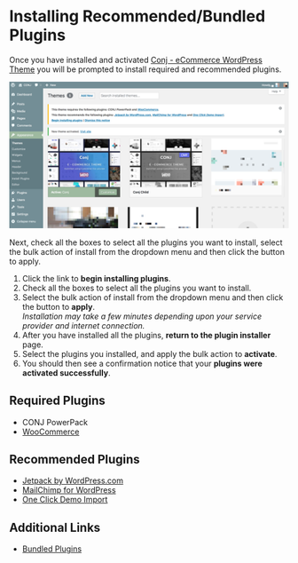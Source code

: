 # Installing Recommended/Bundled Plugins

Once you have installed and activated [Conj - eCommerce WordPress Theme](https://themeforest.net/item/conj-ecommerce-wordpress-theme/21935639?ref=mypreview) you will be prompted to install required and recommended plugins.

![Installing Recommended/Bundled Plugins for Conj - eCommerce WordPress Theme](img/installing-recommended-plugins.png)

Next, check all the boxes to select all the plugins you want to install, select the bulk action of install from the dropdown menu and then click the button to apply.

1. Click the link to **begin installing plugins**.
2. Check all the boxes to select all the plugins you want to install.
3. Select the bulk action of install from the dropdown menu and then click the button to **apply**.<br/>
*Installation may take a few minutes depending upon your service provider and internet connection.*
4. After you have installed all the plugins, **return to the plugin installer** page.
5. Select the plugins you installed, and apply the bulk action to **activate**.
6. You should then see a confirmation notice that your **plugins were activated successfully**.

## Required Plugins

* CONJ PowerPack
* [WooCommerce](https://wordpress.org/plugins/woocommerce/)

## Recommended Plugins

* [Jetpack by WordPress.com](https://wordpress.org/plugins/jetpack/)
* [MailChimp for WordPress](https://wordpress.org/plugins/mailchimp-for-wp/)
* [One Click Demo Import](https://wordpress.org/plugins/one-click-demo-import/)

## Additional Links

* [Bundled Plugins](https://help.market.envato.com/hc/en-us/articles/213762463-Bundled-Plugins)
